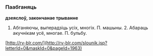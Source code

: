 ### Паабганяць
**дзеяслоў, закончанае трыванне**

1. Абганяючы, выперадзіць усіх, многіх. П. машыны. 2. Абараць акучнікам усё, многае. П. бульбу.

<a rel="author">[http://rv-blr.com/](http://rv-blr.com/slounik.jsp?letterId=0&maskId=0&pageId=1963)</a>
